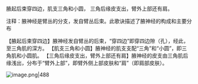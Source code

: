 腋起后束穿四边，肌支三角和小圆，
三角后缘皮支出，臂外上部还有肩。

注释：腋神经是臂丛的分支，发自臂丛后束。此歌诀描述了腋神经的构成和主要分布

【腋起后束穿四边】腋神经发自臂丛的后束，“穿四边”即穿四边隙（孔），经此，至三角肌的深方。
【肌支三角和小圆】腋神经的肌支支配“三角”和“小圆”，即三角肌和小圆肌。
【三角后缘皮支出，臂外上部还有肩】腋神经的皮支由三角肌后缘浅出，分布于“臂外上部”，即臂外侧上部皮肤和“肩”（即肩部皮肤）。

![image.png|488](https://picgo18719498306.oss-cn-guangzhou.aliyuncs.com/20250808171000428.png)
